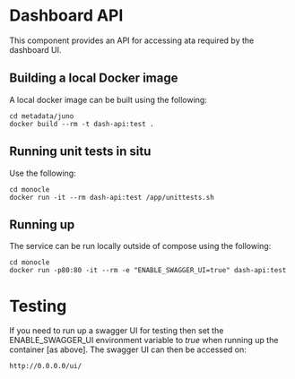 # Dashboard API
This component provides an API for accessing ata required by the dashboard UI.

## Building a local Docker image
A local docker image can be built using the following:
```
cd metadata/juno
docker build --rm -t dash-api:test .
```

## Running unit tests in situ
Use the following:
```
cd monocle
docker run -it --rm dash-api:test /app/unittests.sh
```

## Running up
The service can be run locally outside of compose using the following:
```
cd monocle
docker run -p80:80 -it --rm -e "ENABLE_SWAGGER_UI=true" dash-api:test
```

# Testing
If you need to run up a swagger UI for testing then set the ENABLE_SWAGGER_UI environment variable to *true* when running up the container [as above].
The swagger UI can then be accessed on:
```
http://0.0.0.0/ui/
```
